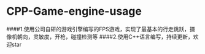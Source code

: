 ﻿# CPP-Game-engine-usage
####1.使用公司自研的游戏引擎编写的FPS游戏，实现了最基本的行走跳跃，摄像机朝向，灵敏度，开枪，碰撞检测等
####2.使用C++语言编写，持续更新，欢迎star
